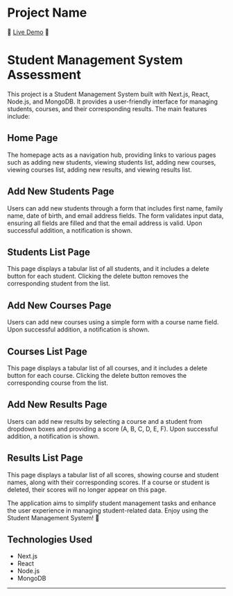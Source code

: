 # Project Name

🚀 [Live Demo](https://srms-assesment.vercel.app) 🚀

# Student Management System Assessment

This project is a Student Management System built with Next.js, React, Node.js, and MongoDB. It provides a user-friendly interface for managing students, courses, and their corresponding results. The main features include:

## Home Page

The homepage acts as a navigation hub, providing links to various pages such as adding new students, viewing students list, adding new courses, viewing courses list, adding new results, and viewing results list.

## Add New Students Page

Users can add new students through a form that includes first name, family name, date of birth, and email address fields. The form validates input data, ensuring all fields are filled and that the email address is valid. Upon successful addition, a notification is shown.

## Students List Page

This page displays a tabular list of all students, and it includes a delete button for each student. Clicking the delete button removes the corresponding student from the list.

## Add New Courses Page

Users can add new courses using a simple form with a course name field. Upon successful addition, a notification is shown.

## Courses List Page

This page displays a tabular list of all courses, and it includes a delete button for each course. Clicking the delete button removes the corresponding course from the list.

## Add New Results Page

Users can add new results by selecting a course and a student from dropdown boxes and providing a score (A, B, C, D, E, F). Upon successful addition, a notification is shown.

## Results List Page

This page displays a tabular list of all scores, showing course and student names, along with their corresponding scores. If a course or student is deleted, their scores will no longer appear on this page.

The application aims to simplify student management tasks and enhance the user experience in managing student-related data. Enjoy using the Student Management System! 🚀


## Technologies Used

- Next.js
- React
- Node.js
- MongoDB


---
